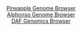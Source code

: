 <div id="Pineapple_Genome_Browser" align="center">
  <a href="https://igv.org/app/?sessionURL=blob:zZJbb5swGIb_i6VWm0TAQAIBKZrSA23atFFSkfSgChkwxCnY1DaQJsp_rxtt2s0qNRebJvnC_uTD.z1.tqDBXBBGgQ8s3ezppgk0IJasvUNlVeBbVGIB_AwVAmuA4wxzTBMM_C3IkJAonI3VyaWUlfANg8iqUyKaM13YOirRhlHUCj1hpXHKigLFjCPJuDBOOGqYQfKm0.IYVZWu3rb1npEiiQxUVEtGBTMqTPOoVfdFv0pRjikrcVTWhST7AJHKozKmeoZ.DBd3wyTBQlzjt1E6GF6PhnP7PHy8cE4fw8nlInQWx3ckp0jWHA.8Yor6Jrw_uTyrN.NQBHMc8NnNbboaHtlnx.frinAsBqZr9u0edNy.AkNoitf_U89qkAP7Xh1ZJ9DJ5y.3K8eRCU6OrGAauCwZZymK209632mgYEmtXADJkru.CTUbOlrPcjofU7OvQegpQpwR4D89a0BylLyo7U9bIN8qZQwQ.LXey6MBxlPMgd_xIHRNz7N6XbcLPc_caVtQ8.Lv4Q3CmedCa2hZTpSRQiqd00jQSuiIUr1JMj3fHMhzvWyuV2HQYsVxUq8uvaDbjauHEamvJn826YOTenz_iarVr2T6J.59JYgu40OFm55ePVzcX4zq183ybIzXdn3VT2.szbodfYrnMDQZ4yWSar.qqOVP3xrECaJSFRoiSEwKIt8WiiJrgW9attIWJKxgykPA8_gb1KBm9uD333rau.fdOw--">Pineapple Genome Browser</a>
</div>
<div id="Alphonso_Genome_Browser" align="center">
  <a href="https://igv.org/app/?sessionURL=blob:zZJda9swFIb_i6BlA8WfsV0byoizNM3a9CPBydZSjGzLjjpZciXFbhLy36eWjd2s0FxsDHQhHY503vfVswMtFpJwBiLgGLZn2DaAQK54N0d1Q_EVqrEEUYmoxBAIXGKBWY5BtAMlkgols0t9c6VUIyPTJKrp1YhV3JCugWq05Qx10sh5bQ45pSjjAikupBkL1HKTVG2vwxlqGkPPdg3PLJBCJqLNijPJzQazKu30e.mvUlphxmuc1muqyKuAVOvRGgujRJ8Gy_kgz7GUF3gzKU4HF5PBwh0ld2N_eJdcny8Tf3k8JxVDai3w6RB5QzEbxXE3y6ZjZ3h9VoxCx2s3i.mR._l49NwQgeWpHdgnrmf5wUswhBX4.X_yrBc50HfCvy36bby4pYp9pUu3WfWDK3EelHe3f_TtgD0ElOdrzQHIVyKIbAu6lg89x..9bO0TaFmhTkdwAqL7BwiUQPl33X6_A2rTaFqAxE_rV3Ag4KLAAkS90LICO9SJ94O.FYb2Hu7AWtC_F.1ZMgsDyxk4jp.WhCqNcpFK1kgDMWa0eWlU2wOzbG_y0eXzl8vr7OYxnMjJ4zbDs9XWP592b2QJgR79.n3a6HsU_RPq3iPEUNmhqI2LuT_9fuSc2ahbNOMsiQdHTryMcyqe7JO3cIPgsHhKLmqkdL.u6ONP4lokCGJKF1oiSUYoUZulTpJ3ILIdV4MLck65JhGIKvtgQQvanvXxN6Du_mH_Aw--">Alphonso Genome Browser</a>
</div>


<div id="DAF_Genomics_Browser" align="center">
  <a href="https://igv.org/app/?sessionURL=blob:tZFra9swFIb_i6D95Kt8iw1heEt6WdttTXA9Wko4seULsyRHkpumIf99qtcx2Chj0IEkJM7lfXWePXogQracoQRhyw0s10UGkg3fLoH2HfkElEiUVNBJYiBBKiIIKwhK9qgCqSBbXOrKRqleJrZdQmXWhHHaFtKSngW9KfmgGqJTTWwBhSfOYCutglOdrMCGrm84k9yGoiBSmo7dE1avtqCPn7HV2JKs6NCpdlRdaRPaWGlVoN22rCSPfzHyH5T1at.l.TId6y_I7rycphfn6Y03z25Pww.32eezPAvz42VbM1CDINOz682cRVTlsxs6d47we4fP1rOvgBf5VX3kzY7nj30riJy6kTvxAifwQ3QwUMeLQUNARSPcxPWNCE8M7Pvmy9ULQj0FwVuU3N0bSAkovun0uz1Su16jQpJshpGagbgoiUCJGTtO5MYxDvzId.LYPRh7NIjujVmeZIs4cnCKcWitgWr9qu3GAWqhP4NvBfK3znr_K6iP1bDQeNaTrH66zK9Od182fOnIB83sJHrm9gosA736uYoLCkqHfjxf0ECnNSlh6hcb73B_.A4-">DAF Genomics Browser</a>
</div>
